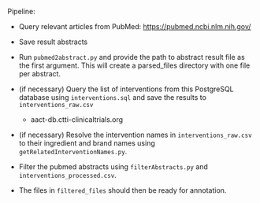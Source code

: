 Pipeline:

- Query relevant articles from PubMed: https://pubmed.ncbi.nlm.nih.gov/

- Save result abstracts

- Run `pubmed2abstract.py` and provide the path to abstract result file as the first argument.  This will create a parsed_files directory with one file per abstract.

- (if necessary) Query the list of interventions from this PostgreSQL database using `interventions.sql` and save the results to `interventions_raw.csv`
    - aact-db.ctti-clinicaltrials.org

- (if necessary) Resolve the intervention names in `interventions_raw.csv` to their ingredient and brand names using `getRelatedInterventionNames.py`.

- Filter the pubmed abstracts using `filterAbstracts.py` and `interventions_processed.csv`.

- The files in `filtered_files` should then be ready for annotation.